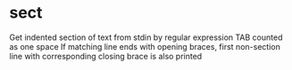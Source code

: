 # sect

Get indented section of text from stdin by regular expression
TAB counted as one space
If matching line ends with opening braces, first non-section line with corresponding closing brace is also printed
